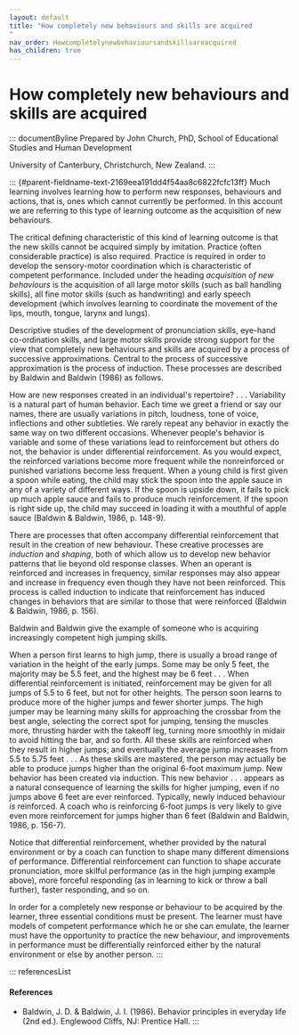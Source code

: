 ```yaml
---
layout: default
title: "How completely new behaviours and skills are acquired 
"
nav_order: Howcompletelynewbehavioursandskillsareacquired
has_children: true
---
```

# How completely new behaviours and skills are acquired 


::: documentByline
Prepared by John Church, PhD, School of Educational Studies and Human
Development

University of Canterbury, Christchurch, New Zealand.
:::

::: {#parent-fieldname-text-2169eea191dd4f54aa8c6822fcfc13ff}
Much learning involves learning how to perform new responses, behaviours
and actions, that is, ones which cannot currently be performed. In this
account we are referring to this type of learning outcome as the
acquisition of new behaviours.

The critical defining characteristic of this kind of learning outcome is
that the new skills cannot be acquired simply by imitation. Practice
(often considerable practice) is also required. Practice is required in
order to develop the sensory-motor coordination which is characteristic
of competent performance. Included under the heading *acquisition of new
behaviours* is the acquisition of all large motor skills (such as ball
handling skills), all fine motor skills (such as handwriting) and early
speech development (which involves learning to coordinate the movement
of the lips, mouth, tongue, larynx and lungs).

Descriptive studies of the development of pronunciation skills, eye-hand
co-ordination skills, and large motor skills provide strong support for
the view that completely new behaviours and skills are acquired by a
process of successive approximations. Central to the process of
successive approximation is the process of induction. These processes
are described by Baldwin and Baldwin (1986) as follows.

How are new responses created in an individual's repertoire? . . .
Variability is a natural part of human behavior. Each time we greet a
friend or say our names, there are usually variations in pitch,
loudness, tone of voice, inflections and other subtleties. We rarely
repeat any behavior in exactly the same way on two different occasions.
Whenever people's behavior is variable and some of these variations lead
to reinforcement but others do not, the behavior is under differential
reinforcement. As you would expect, the reinforced variations become
more frequent while the nonreinforced or punished variations become less
frequent. When a young child is first given a spoon while eating, the
child may stick the spoon into the apple sauce in any of a variety of
different ways. If the spoon is upside down, it fails to pick up much
apple sauce and fails to produce much reinforcement. If the spoon is
right side up, the child may succeed in loading it with a mouthful of
apple sauce (Baldwin & Baldwin, 1986, p. 148-9).

There are processes that often accompany differential reinforcement that
result in the creation of new behaviour. These creative processes are
*induction* and *shaping*, both of which allow us to develop new
behavior patterns that lie beyond old response classes. When an operant
is reinforced and increases in frequency, similar responses may also
appear and increase in frequency even though they have not been
reinforced. This process is called induction to indicate that
reinforcement has induced changes in behaviors that are similar to those
that were reinforced (Baldwin & Baldwin, 1986, p. 156).

Baldwin and Baldwin give the example of someone who is acquiring
increasingly competent high jumping skills.

When a person first learns to high jump, there is usually a broad range
of variation in the height of the early jumps. Some may be only 5 feet,
the majority may be 5.5 feet, and the highest may be 6 feet . . . When
differential reinforcement is initiated, reinforcement may be given for
all jumps of 5.5 to 6 feet, but not for other heights. The person soon
learns to produce more of the higher jumps and fewer shorter jumps. The
high jumper may be learning many skills for approaching the crossbar
from the best angle, selecting the correct spot for jumping, tensing the
muscles more, thrusting harder with the takeoff leg, turning more
smoothly in midair to avoid hitting the bar, and so forth. All these
skills are reinforced when they result in higher jumps; and eventually
the average jump increases from 5.5 to 5.75 feet . . . As these skills
are mastered, the person may actually be able to produce jumps higher
than the original 6-foot maximum jump. New behavior has been created via
induction. This new behavior . . . appears as a natural consequence of
learning the skills for higher jumping, even if no jumps above 6 feet
are ever reinforced. Typically, newly induced behaviour *is* reinforced.
A coach who is reinforcing 6-foot jumps is very likely to give even more
reinforcement for jumps higher than 6 feet (Baldwin and Baldwin, 1986,
p. 156-7).

Notice that differential reinforcement, whether provided by the natural
environment or by a coach can function to shape many different
dimensions of performance. Differential reinforcement can function to
shape accurate pronunciation, more skilful performance (as in the high
jumping example above), more forceful responding (as in learning to kick
or throw a ball further), faster responding, and so on.

In order for a completely new response or behaviour to be acquired by
the learner, three essential conditions must be present. The learner
must have models of competent performance which he or she can emulate,
the learner must have the opportunity to practice the new behaviour, and
improvements in performance must be differentially reinforced either by
the natural environment or else by another person.
:::

::: referencesList
#### References

-   Baldwin, J. D. & Baldwin, J. I. (1986). Behavior principles in
    everyday life (2nd ed.). Englewood Cliffs, NJ: Prentice Hall.
:::
